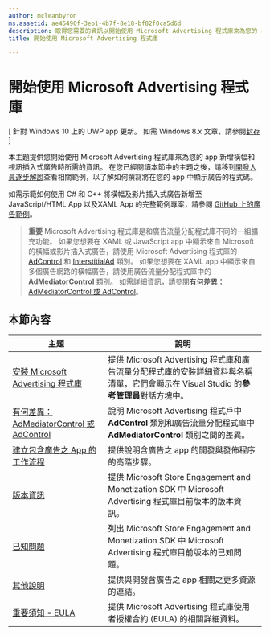 ```yaml
---
author: mcleanbyron
ms.assetid: ae45490f-3eb1-4b7f-8e18-bf82f0ca5d6d
description: 取得您需要的資訊以開始使用 Microsoft Advertising 程式庫來為您的 app 新增橫幅和視訊插入式廣告。
title: 開始使用 Microsoft Advertising 程式庫

---
```


# 開始使用 Microsoft Advertising 程式庫


\[ 針對 Windows 10 上的 UWP app 更新。 如需 Windows 8.x 文章，請參閱[封存](http://go.microsoft.com/fwlink/p/?linkid=619132) \]

本主題提供您開始使用 Microsoft Advertising 程式庫來為您的 app 新增橫幅和視訊插入式廣告時所需的資訊。 在您已經閱讀本節中的主題之後，請移到[開發人員逐步解說](developer-walkthroughs.md)查看相關範例，以了解如何撰寫將在您的 app 中顯示廣告的程式碼。

如需示範如何使用 C# 和 C++ 將橫幅及影片插入式廣告新增至 JavaScript/HTML App 以及XAML App 的完整範例專案，請參閱 [GitHub 上的廣告範例](http://aka.ms/githubads)。

>**重要** Microsoft Advertising 程式庫是和廣告流量分配程式庫不同的一組擴充功能。 如果您想要在 XAML 或 JavaScript app 中顯示來自 Microsoft 的橫幅或影片插入式廣告，請使用 Microsoft Advertising 程式庫的 [AdControl](https://msdn.microsoft.com/library/windows/apps/microsoft.advertising.winrt.ui.adcontrol.aspx) 和 [InterstitialAd](https://msdn.microsoft.com/library/windows/apps/microsoft.advertising.winrt.ui.interstitialad.aspx) 類別。 如果您想要在 XAML app 中顯示來自多個廣告網路的橫幅廣告，請使用廣告流量分配程式庫中的 **AdMediatorControl** 類別。 如需詳細資訊，請參閱[有何差異：AdMediatorControl 或 AdControl](what-is-the-difference-admediatorcontrol-or-adcontrol.md)。

 

## 本節內容

| 主題                                                                                                       | 說明                 |
|-------------------------------------------------------------------------------------------------------------|-----------------------------|
| [安裝 Microsoft Advertising 程式庫](install-the-microsoft-advertising-libraries.md) |  提供 Microsoft Advertising 程式庫和廣告流量分配程式庫的安裝詳細資料與名稱清單，它們會顯示在 Visual Studio 的**參考管理員**對話方塊中。  |
| [有何差異：AdMediatorControl 或 AdControl](what-is-the-difference-admediatorcontrol-or-adcontrol.md)        |  說明 Microsoft Advertising 程式戶中 **AdControl** 類別和廣告流量分配程式庫中 **AdMediatorControl** 類別之間的差異。    |
| [建立包含廣告之 App 的工作流程](workflows-for-creating-apps-with-ads.md)     |  提供說明含廣告之 app 的開發與發佈程序的高階步驟。   |
| [版本資訊](release-notes-for-the-advertising-libraries.md)         |  提供 Microsoft Store Engagement and Monetization SDK 中 Microsoft Advertising 程式庫目前版本的版本資訊。   |
| [已知問題](known-issues-for-the-advertising-libraries.md)      |  列出 Microsoft Store Engagement and Monetization SDK 中 Microsoft Advertising 程式庫目前版本的已知問題。   |
| [其他說明](additional-help.md)                                    |   提供與開發含廣告之 app 相關之更多資源的連結。  |
| [重要須知 - EULA](important-notice-eula.md)                                    |   提供 Microsoft Advertising 程式庫使用者授權合約 (EULA) 的相關詳細資料。   |


 

 


<!--HONumber=May16_HO2-->


